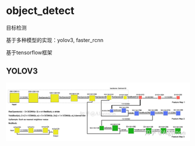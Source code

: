 # object_detect
目标检测

基于多种模型的实现：yolov3, faster_rcnn

基于tensorflow框架

## YOLOV3
<div>
<img src="./images/yolov3_structure.jpg">
<div>
